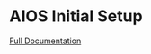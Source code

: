 # AIOS Initial Setup

[Full Documentation](https://im-demos.agentimage.com/docs/aios-initial-setup/)